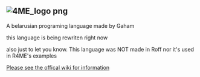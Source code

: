 ![4ME_logo png](https://github.com/Thevitebsk/4me/assets/155390134/07594789-55eb-4dab-bdac-243bf111f305)
----
A belarusian programing language made by Gaham

this language is being rewriten right now

also just to let you know. This language was NOT made in Roff nor it's used in R4ME's examples

[Please see the offical wiki for information](https://github.com/Thevitebsk/4me/wiki)
